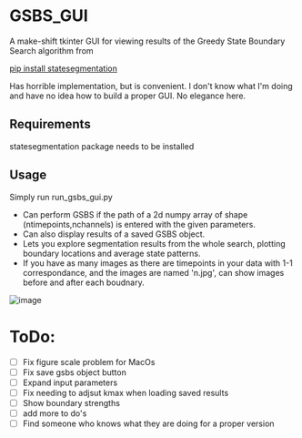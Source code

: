 # GSBS_GUI
A make-shift tkinter GUI for viewing results of the Greedy State Boundary Search algorithm from 

[pip install statesegmentation](https://github.com/lgeerligs/statesegmentation)

Has horrible implementation, but is convenient.
I don't know what I'm doing and have no idea how to build a proper GUI. No elegance here.

## Requirements
statesegmentation package needs to be installed

## Usage
Simply run run_gsbs_gui.py

- Can perform GSBS if the path of a 2d numpy array of shape (ntimepoints,nchannels) is entered with the given parameters.
- Can also display results of a saved GSBS object.
- Lets you explore segmentation results from the whole search, plotting boundary locations and average state patterns.
- If you have as many images as there are timepoints in your data with 1-1 correspondance, and the images are named 'n.jpg', can show images before and after each boudnary.

![image](https://github.com/user-attachments/assets/74192d8d-0f8e-45fd-94a0-848ba51d13e4)

# ToDo:
- [ ] Fix figure scale problem for MacOs
- [ ] Fix save gsbs object button
- [ ] Expand input parameters
- [ ] Fix needing to adjsut kmax when loading saved results
- [ ] Show boundary strengths
- [ ] add more to do's
- [ ] Find someone who knows what they are doing for a proper version
